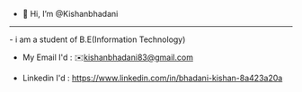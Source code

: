 - 👋 Hi, I’m @Kishanbhadani


<hr>
- i am a student of B.E(Information Technology)

- My Email I'd : ✉️<a>kishanbhadani83@gmail.com</a>

- Linkedin I'd : <a>https://www.linkedin.com/in/bhadani-kishan-8a423a20a</a>





<!---
Kishanbhadani/Kishanbhadani is a ✨ special ✨ repository because its `README.md` (this file) appears on your GitHub profile.
You can click the Preview link to tae a look at your changes.
--->
